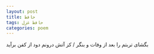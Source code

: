 ```yaml
---
layout: post
title: حافظ
tags: حافظ غزل
categories: poem
---
```


بگشای تربتم را بعد از وفات و بنگر / کز آتش درونم دود از کفن برآید